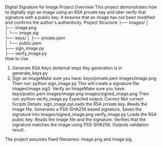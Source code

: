 Digital Signature for Image
Project Overview
This project demonstrates how to digitally sign an image using an RSA private key and later verify that signature with a public key.
It ensures that an image has not been modified and confirms the author's authenticity.
Project Structure
├── images/
│   ├── image.png        
│   └── image.sig        
├── keys/
│   ├── private.pem     
│   └── public.pem       
├── sign_image.py        
├── verify_image.py      
How to Use
1. Generate RSA Keys (external step) Key generation is in generate_keys.py
2. Sign an ImageMake sure you have:
keys/private.pem
images/image.png
Then run:
python sign_image.py
This will create a signature file:
images/image.sig3.
Verify an ImageMake sure you have:
keys/public.pem
images/image.png
images/signed_image.png
Then run:
python verify_image.py
Expected output:
Correct
Not correct
Scripts Details:
sign_image.pyLoads the RSA private key.
Reads the image file.
Generates a PSS-SHA256 based signature.
Saves the signature into images/signed_image.png
verify_image.py
Loads the RSA public key.
Reads the image file and the signature.
Verifies that the signature matches the image using PSS-SHA256.
Outputs validation result.

The project assumes fixed filenames: image.png and image.sig.
